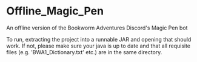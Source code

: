 # Offline_Magic_Pen
An offline version of the Bookworm Adventures Discord's Magic Pen bot

To run, extracting the project into a runnable JAR and opening that should work. If not, please make sure your java is up to date and that all requisite files (e.g. 'BWA1_Dictionary.txt' etc.) are in the same directory.